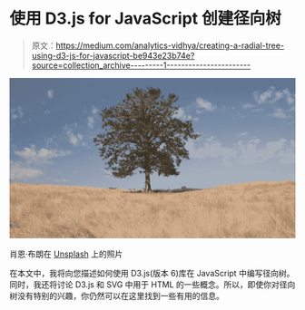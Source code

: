 # 使用 D3.js for JavaScript 创建径向树

> 原文：<https://medium.com/analytics-vidhya/creating-a-radial-tree-using-d3-js-for-javascript-be943e23b74e?source=collection_archive---------1----------------------->

![](img/32ae8b22f2cea94f47720903697793c5.png)

肖恩·布朗在 [Unsplash](https://unsplash.com?utm_source=medium&utm_medium=referral) 上的照片

在本文中，我将向您描述如何使用 D3.js(版本 6)库在 JavaScript 中编写径向树。同时，我还将讨论 D3.js 和 SVG 中用于 HTML 的一些概念。所以，即使你对径向树没有特别的兴趣，你仍然可以在这里找到一些有用的信息。